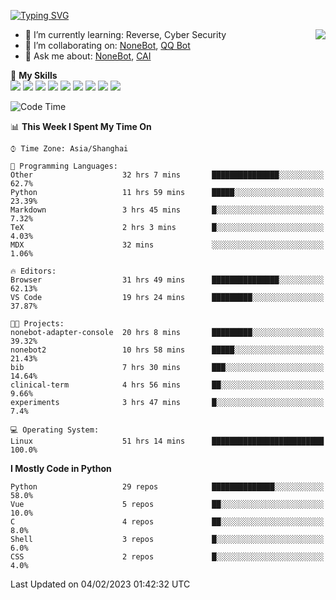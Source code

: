 [![Typing SVG](https://readme-typing-svg.herokuapp.com?size=25&duration=2500&color=8C43EA&vCenter=true&width=200&height=40&lines=Hi+there+%F0%9F%91%8B%F0%9F%8F%BB;I'm+yanyongyu)](https://git.io/typing-svg)

<a href="#">
  <img align="right" src="https://github-readme-stats.vercel.app/api?username=yanyongyu&count_private=true&show_icons=true&bg_color=15,f2f7fd,E0EAFC" />
</a>

- 🌱 I’m currently learning: Reverse, Cyber Security
- 👯 I’m collaborating on: [NoneBot](https://github.com/nonebot), [QQ Bot](https://github.com/Mrs4s/go-cqhttp)
- 💬 Ask me about: [NoneBot](https://github.com/nonebot), [CAI](https://github.com/cscs181/CAI)

🌟 **My Skills**  
![](https://img.shields.io/badge/-Python-3e74a2?style=flat-square&logo=Python&logoColor=fff)
![](https://img.shields.io/badge/-Node.js-339933?style=flat-square&logo=Node.js&logoColor=fff)
![](https://img.shields.io/badge/-Vue-4fc08d?style=flat-square&logo=Vue.js&logoColor=fff)
![](https://img.shields.io/badge/-React-2d98ce?style=flat-square&logo=React&logoColor=fff)
![](https://img.shields.io/badge/-Docker-2496ED?style=flat-square&logo=Docker&logoColor=fff)
![](https://img.shields.io/badge/-Linux-000000?style=flat-square&logo=Linux&logoColor=fff)
![](https://img.shields.io/badge/-MySQL-4479A1?style=flat-square&logo=MySQL&logoColor=fff)
![](https://img.shields.io/badge/-Redis-DC382D?style=flat-square&logo=Redis&logoColor=fff)
![](https://img.shields.io/badge/-MongoDB-47A248?style=flat-square&logo=MongoDB&logoColor=fff)

<!--START_SECTION:waka-->
![Code Time](http://img.shields.io/badge/Code%20Time-3%2C712%20hrs%2016%20mins-blue)

📊 **This Week I Spent My Time On** 

```text
⌚︎ Time Zone: Asia/Shanghai

💬 Programming Languages: 
Other                    32 hrs 7 mins       ███████████████░░░░░░░░░░   62.7% 
Python                   11 hrs 59 mins      █████░░░░░░░░░░░░░░░░░░░░   23.39% 
Markdown                 3 hrs 45 mins       █░░░░░░░░░░░░░░░░░░░░░░░░   7.32% 
TeX                      2 hrs 3 mins        █░░░░░░░░░░░░░░░░░░░░░░░░   4.03% 
MDX                      32 mins             ░░░░░░░░░░░░░░░░░░░░░░░░░   1.06%

🔥 Editors: 
Browser                  31 hrs 49 mins      ███████████████░░░░░░░░░░   62.13% 
VS Code                  19 hrs 24 mins      █████████░░░░░░░░░░░░░░░░   37.87%

🐱‍💻 Projects: 
nonebot-adapter-console  20 hrs 8 mins       █████████░░░░░░░░░░░░░░░░   39.32% 
nonebot2                 10 hrs 58 mins      █████░░░░░░░░░░░░░░░░░░░░   21.43% 
bib                      7 hrs 30 mins       ███░░░░░░░░░░░░░░░░░░░░░░   14.64% 
clinical-term            4 hrs 56 mins       ██░░░░░░░░░░░░░░░░░░░░░░░   9.66% 
experiments              3 hrs 47 mins       █░░░░░░░░░░░░░░░░░░░░░░░░   7.4%

💻 Operating System: 
Linux                    51 hrs 14 mins      █████████████████████████   100.0%

```

**I Mostly Code in Python** 

```text
Python                   29 repos            ██████████████░░░░░░░░░░░   58.0% 
Vue                      5 repos             ██░░░░░░░░░░░░░░░░░░░░░░░   10.0% 
C                        4 repos             ██░░░░░░░░░░░░░░░░░░░░░░░   8.0% 
Shell                    3 repos             █░░░░░░░░░░░░░░░░░░░░░░░░   6.0% 
CSS                      2 repos             █░░░░░░░░░░░░░░░░░░░░░░░░   4.0%

```



 Last Updated on 04/02/2023 01:42:32 UTC
<!--END_SECTION:waka-->
